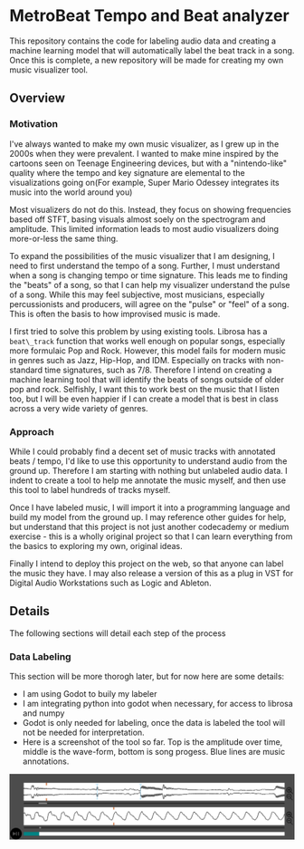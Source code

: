 # MetroBeat Tempo and Beat analyzer

This repository contains the code for labeling audio data and creating a machine learning model that
will automatically label the beat track in a song. Once this is complete, a new repository will be 
made for creating my own music visualizer tool.

## Overview

### Motivation

I've always wanted to make my own music visualizer, as I grew up in the 2000s when they were 
prevalent. I wanted to make mine inspired by the cartoons seen on Teenage Engineering devices, but
with a "nintendo-like" quality where the tempo and key signature are elemental to the 
visualizations going on(For example, Super Mario Odessey integrates its music into the world around
you)

Most visualizers do not do this. Instead, they focus on showing frequencies based off STFT, basing
visuals almost soely on the spectrogram and amplitude. This limited information leads to most audio
visualizers doing more-or-less the same thing.

To expand the possibilities of the music visualizer that I am designing, I need to first understand 
the tempo of a song. Further, I must understand when a song is changing tempo or time signature. 
This leads me to finding the "beats" of a song, so that I can help my visualizer understand the 
pulse of a song. While this may feel subjective, most musicians, especially percussionists and 
producers, will agree on the "pulse" or "feel" of a song. This is often the basis to how improvised
music is made.

I first tried to solve this problem by using existing tools. Librosa has a `beat\_track` function
that works well enough on popular songs, especially more formulaic Pop and Rock. However,
this model fails for modern music in genres such as Jazz, Hip-Hop, and IDM. Especially on tracks
with non-standard time signatures, such as 7/8. Therefore I intend on creating a machine learning
tool that will identify the beats of songs outside of older pop and rock. Selfishly, I want this
to work best on the music that I listen too, but I will be even happier if I can create a model 
that is best in class across a very wide variety of genres.

### Approach

While I could probably find a decent set of music tracks with annotated beats / tempo, I'd like to 
use this opportunity to understand audio from the ground up. Therefore I am starting with nothing 
but unlabeled audio data. I indent to create a tool to help me annotate the music myself, and 
then use this tool to label hundreds of tracks myself. 

Once I have labeled music, I will import it into a programming language and build my model from 
the ground up. I may reference other guides for help, but understand that this project is not
just another codecademy or medium exercise - this is a wholly original project so that I can 
learn everything from the basics to exploring my own, original ideas.

Finally I intend to deploy this project on the web, so that anyone can label the music they have.
I may also release a version of this as a plug in VST for Digital Audio Workstations such as Logic
and Ableton.

## Details

The following sections will detail each step of the process

### Data Labeling 


This section will be more thorogh later, but for now here are some details:
* I am using Godot to buily my labeler
* I am integrating python into godot when necessary, for access to librosa and numpy
* Godot is only needed for labeling, once the data is labeled the tool will not be
needed for interpretation.
* Here is a screenshot of the tool so far. Top is the amplitude over time, middle is the wave-form,
bottom is song progess. Blue lines are music annotations.


![Image of Audio Labeling Tool](https://github.com/liddyjacob/MetroBeat/blob/main/GithubReadmeResources/AudioTool.png?raw=true)
